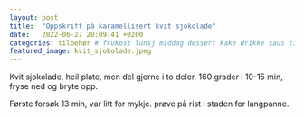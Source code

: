 ```yaml
---
layout: post
title:  "Oppskrift på karamellisert kvit sjokolade"
date:   2022-06-27 20:09:41 +0200
categories: tilbehør # frukost lunsj middag dessert kake drikke saus tilbehør
featured_image: kvit_sjokolade.jpeg
---
```


Kvit sjokolade, heil plate, men del gjerne i to deler. 160 grader i 10-15 min, fryse ned og bryte opp.

Første forsøk 13 min, var litt for mykje. prøve på rist i staden for langpanne.